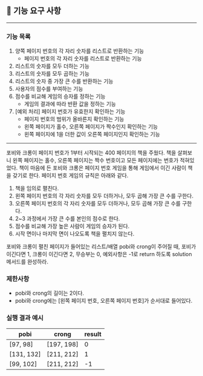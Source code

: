 ## 🚀 기능 요구 사항

---

### 기능 목록
1. 양쪽 페이지 번호의 각 자리 숫자를 리스트로 반환하는 기능
   - 페이지 번호의 각 자리 숫자를 리스트로 반환하는 기능
2. 리스트의 숫자를 모두 더하는 기능
3. 리스트의 숫자를 모두 곱하는 기능
4. 리스트의 숫자 중 가장 큰 수를 반환하는 기능
5. 사용자의 점수를 부여하는 기능
6. 점수를 비교해 게임의 승자를 정하는 기능 
   - 게임의 결과에 따라 반환 값을 정하는 기능
7. [예외 처리] 페이지 번호가 유효한지 확인하는 기능
   - 페이지 번호의 범위가 올바른지 확인하는 기능
   - 왼쪽 페이지가 홀수, 오른쪽 페이지가 짝수인지 확인하는 기능
   - 왼쪽 페이지에 1을 더한 값이 오른쪽 페이지인지 확인하는 기능

---

포비와 크롱이 페이지 번호가 1부터 시작되는 400 페이지의 책을 주웠다. 책을 살펴보니 왼쪽 페이지는 홀수, 오른쪽 페이지는 짝수 번호이고 모든 페이지에는 번호가 적혀있었다. 책이 마음에 든 포비와 크롱은 페이지 번호 게임을 통해 게임에서 이긴 사람이 책을 갖기로 한다. 페이지 번호 게임의 규칙은 아래와 같다.

1. 책을 임의로 펼친다.
2. 왼쪽 페이지 번호의 각 자리 숫자를 모두 더하거나, 모두 곱해 가장 큰 수를 구한다.
3. 오른쪽 페이지 번호의 각 자리 숫자를 모두 더하거나, 모두 곱해 가장 큰 수를 구한다.
4. 2~3 과정에서 가장 큰 수를 본인의 점수로 한다.
5. 점수를 비교해 가장 높은 사람이 게임의 승자가 된다.
6. 시작 면이나 마지막 면이 나오도록 책을 펼치지 않는다.

포비와 크롱이 펼친 페이지가 들어있는 리스트/배열 pobi와 crong이 주어질 때, 포비가 이긴다면 1, 크롱이 이긴다면 2, 무승부는 0, 예외사항은 -1로 return 하도록 solution 메서드를 완성하라.

### 제한사항

- pobi와 crong의 길이는 2이다.
- pobi와 crong에는 [왼쪽 페이지 번호, 오른쪽 페이지 번호]가 순서대로 들어있다.

### 실행 결과 예시

| pobi | crong | result |
| --- | --- | --- |
| [97, 98] | [197, 198] | 0 |
| [131, 132] | [211, 212] | 1 |
| [99, 102] | [211, 212] | -1 |
